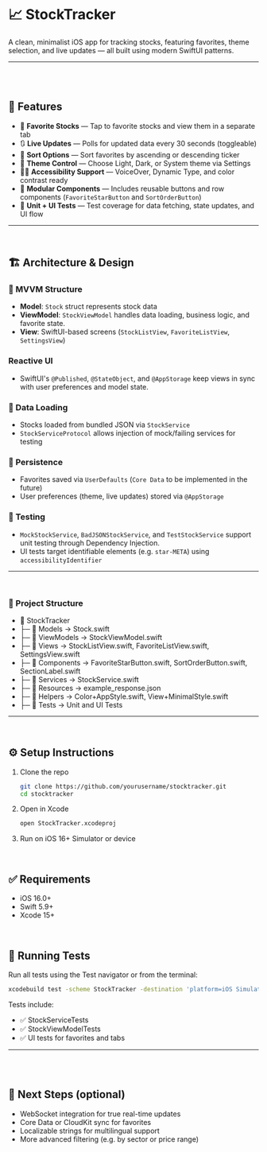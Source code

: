 # 📈 StockTracker

A clean, minimalist iOS app for tracking stocks, featuring favorites, theme selection, and live updates — all built using modern SwiftUI patterns.


---
</br></br>

## 🚀 Features

- 🔖 **Favorite Stocks** — Tap to favorite stocks and view them in a separate tab
- 🔃 **Live Updates** — Polls for updated data every 30 seconds (toggleable)
- 🔢 **Sort Options** — Sort favorites by ascending or descending ticker
- 🎨 **Theme Control** — Choose Light, Dark, or System theme via Settings
- 🧑‍🦯 **Accessibility Support** — VoiceOver, Dynamic Type, and color contrast ready
- 🧱 **Modular Components** — Includes reusable buttons and row components (`FavoriteStarButton` and `SortOrderButton`)
- 🧪 **Unit + UI Tests** — Test coverage for data fetching, state updates, and UI flow

---

</br>

## 🏗 Architecture & Design

### 🧱 MVVM Structure
- **Model**: `Stock` struct represents stock data
- **ViewModel**: `StockViewModel` handles data loading, business logic, and favorite state.
- **View**: SwiftUI-based screens (`StockListView`, `FavoriteListView`, `SettingsView`)

### Reactive UI
- SwiftUI's `@Published`, `@StateObject`, and `@AppStorage` keep views in sync with user preferences and model state.

### 🔄 Data Loading
- Stocks loaded from bundled JSON via `StockService`
- `StockServiceProtocol` allows injection of mock/failing services for testing

### 💾 Persistence
- Favorites saved via `UserDefaults` (`Core Data` to be implemented in the future)
- User preferences (theme, live updates) stored via `@AppStorage`

### 🧪 Testing
- `MockStockService`, `BadJSONStockService`, and `TestStockService` support unit testing through Dependency Injection.
- UI tests target identifiable elements (e.g. `star-META`) using `accessibilityIdentifier`

---

</br>

### 📁 Project Structure

- 📂 StockTracker
- ├─ 📁 Models             → Stock.swift
- ├─ 📁 ViewModels         → StockViewModel.swift
- ├─ 📁 Views              → StockListView.swift, FavoriteListView.swift, SettingsView.swift
- ├─ 📁 Components         → FavoriteStarButton.swift, SortOrderButton.swift, SectionLabel.swift
- ├─ 📁 Services           → StockService.swift
- ├─ 📁 Resources          → example_response.json
- ├─ 📁 Helpers            → Color+AppStyle.swift, View+MinimalStyle.swift
- ├─ 📁 Tests              → Unit and UI Tests


---

</br>

## ⚙️ Setup Instructions

1. Clone the repo  
   ```bash
   git clone https://github.com/yourusername/stocktracker.git
   cd stocktracker
2. Open in Xcode
    ```bash
   open StockTracker.xcodeproj
3. Run on iOS 16+ Simulator or device

</br>

##  ✅ Requirements
  - iOS 16.0+
  - Swift 5.9+
  - Xcode 15+

</br>

## 🧪 Running Tests
  Run all tests using the Test navigator or from the terminal:
  ```bash
  xcodebuild test -scheme StockTracker -destination 'platform=iOS Simulator,name=iPhone 15'
```

Tests include:
- ✅ StockServiceTests
- ✅ StockViewModelTests
- ✅ UI tests for favorites and tabs

---

</br></br>

## 🚀 Next Steps (optional)

- WebSocket integration for true real-time updates
- Core Data or CloudKit sync for favorites
- Localizable strings for multilingual support
- More advanced filtering (e.g. by sector or price range)
